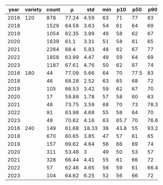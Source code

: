 
| year | variety | count | μ     | std   | min | p10  | p50  | p90  | max | Yield |
| ---- | ------- | ----- | ----- | ----- | --- | ---- | ---- | ---- | --- | ----- |
| 2016 | 120     | 878   | 77.24 | 4.59  | 63  | 71   | 77   | 83   | 97  | 7.94  |
| 2018 |         | 1529  | 64.58 | 3.63  | 54  | 61   | 64   | 69   | 93  | 6.84  |
| 2019 |         | 1054  | 62.35 | 3.99  | 49  | 58   | 62   | 67   | 83  | 5.64  |
| 2020 |         | 1639  | 61.1  | 3.31  | 51  | 58   | 61   | 65   | 96  | 4.87  |
| 2021 |         | 2264  | 68.4  | 5.83  | 48  | 62   | 67   | 77   | 99  | 6.92  |
| 2022 |         | 1858  | 63.99 | 4.47  | 49  | 59   | 64   | 69   | 97  | 5.13  |
| 2023 |         | 1187  | 67.61 | 4.76  | 50  | 62   | 67   | 74   | 87  | 6.34  |
| 2016 | 180     | 44    | 77.09 | 5.66  | 64  | 70   | 77.5 | 83   | 91  | 7.86  |
| 2018 |         | 46    | 68.28 | 2.52  | 63  | 65   | 68   | 72   | 75  | 7.86  |
| 2019 |         | 105   | 66.53 | 3.42  | 59  | 62   | 67   | 70   | 81  | 6.39  |
| 2020 |         | 17    | 59.88 | 1.78  | 57  | 58   | 60   | 63   | 63  | 4.85  |
| 2021 |         | 48    | 73.75 | 3.59  | 68  | 70   | 73   | 78.3 | 84  | 7.89  |
| 2022 |         | 91    | 63.98 | 4.68  | 55  | 58   | 64   | 70   | 74  | 5.48  |
| 2023 |         | 48    | 70.62 | 4.16  | 63  | 65.7 | 70   | 76.6 | 80  | 7.07  |
| 2016 | 240     | 149   | 61.68 | 18.33 | 38  | 43.8 | 55   | 93.2 | 106 | 6.96  |
| 2018 |         | 670   | 60.65 | 3.85  | 47  | 57   | 61   | 65   | 95  | 5.91  |
| 2019 |         | 157   | 69.62 | 4.64  | 56  | 66   | 69   | 74   | 98  | 5.98  |
| 2020 |         | 311   | 53.48 | 3     | 49  | 50   | 53   | 57   | 67  | 5.73  |
| 2021 |         | 328   | 66.44 | 4.41  | 55  | 61   | 66   | 72   | 80  | 7.42  |
| 2022 |         | 57    | 62.46 | 4.65  | 56  | 59   | 61   | 66.4 | 85  | 5.8   |
| 2023 |         | 104   | 64.62 | 6.25  | 52  | 56   | 66   | 72   | 76  | 5.57  |
